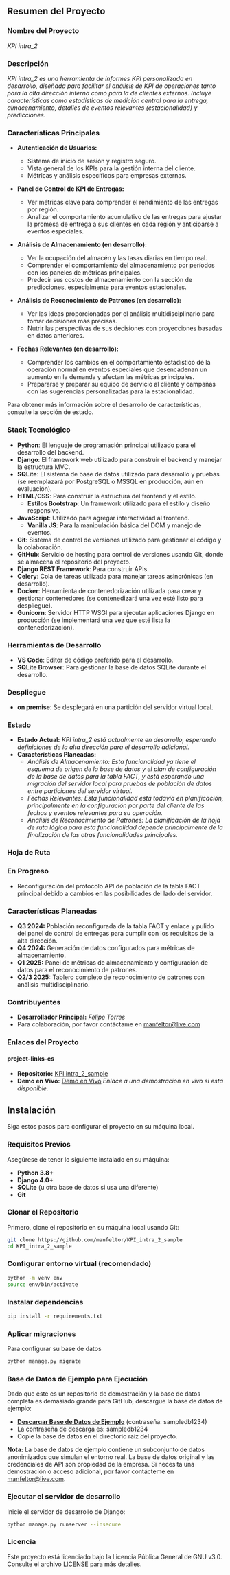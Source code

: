 
## Resumen del Proyecto

### Nombre del Proyecto
*KPI intra_2*

### Descripción
*KPI intra_2 es una herramienta de informes KPI personalizada en desarrollo, diseñada para facilitar el análisis de KPI de operaciones tanto para la alta dirección interna como para la de clientes externos. Incluye características como estadísticas de medición central para la entrega, almacenamiento, detalles de eventos relevantes (estacionalidad) y predicciones.*

### Características Principales

- **Autenticación de Usuarios:**
  - Sistema de inicio de sesión y registro seguro.
  - Vista general de los KPIs para la gestión interna del cliente.
  - Métricas y análisis específicos para empresas externas.

- **Panel de Control de KPI de Entregas:**
  - Ver métricas clave para comprender el rendimiento de las entregas por región.
  - Analizar el comportamiento acumulativo de las entregas para ajustar la promesa de entrega a sus clientes en cada región y anticiparse a eventos especiales.

- **Análisis de Almacenamiento (en desarrollo):**
  - Ver la ocupación del almacén y las tasas diarias en tiempo real.
  - Comprender el comportamiento del almacenamiento por períodos con los paneles de métricas principales.
  - Predecir sus costos de almacenamiento con la sección de predicciones, especialmente para eventos estacionales.

- **Análisis de Reconocimiento de Patrones (en desarrollo):**
  - Ver las ideas proporcionadas por el análisis multidisciplinario para tomar decisiones más precisas.
  - Nutrir las perspectivas de sus decisiones con proyecciones basadas en datos anteriores.

- **Fechas Relevantes (en desarrollo):**
  - Comprender los cambios en el comportamiento estadístico de la operación normal en eventos especiales que desencadenan un aumento en la demanda y afectan las métricas principales.
  - Prepararse y preparar su equipo de servicio al cliente y campañas con las sugerencias personalizadas para la estacionalidad.

Para obtener más información sobre el desarrollo de características, consulte la sección de estado.

### Stack Tecnológico

- **Python**: El lenguaje de programación principal utilizado para el desarrollo del backend.
- **Django**: El framework web utilizado para construir el backend y manejar la estructura MVC.
- **SQLite**: El sistema de base de datos utilizado para desarrollo y pruebas (se reemplazará por PostgreSQL o MSSQL en producción, aún en evaluación).
- **HTML/CSS**: Para construir la estructura del frontend y el estilo.
  - **Estilos Bootstrap**: Un framework utilizado para el estilo y diseño responsivo.
- **JavaScript**: Utilizado para agregar interactividad al frontend.
  - **Vanilla JS**: Para la manipulación básica del DOM y manejo de eventos.
- **Git**: Sistema de control de versiones utilizado para gestionar el código y la colaboración.
- **GitHub**: Servicio de hosting para control de versiones usando Git, donde se almacena el repositorio del proyecto.
- **Django REST Framework**: Para construir APIs.
- **Celery**: Cola de tareas utilizada para manejar tareas asincrónicas (en desarrollo).
- **Docker**: Herramienta de contenedorización utilizada para crear y gestionar contenedores (se contenedizará una vez esté listo para despliegue).
- **Gunicorn**: Servidor HTTP WSGI para ejecutar aplicaciones Django en producción (se implementará una vez que esté lista la contenedorización).

### Herramientas de Desarrollo

- **VS Code**: Editor de código preferido para el desarrollo.
- **SQLite Browser**: Para gestionar la base de datos SQLite durante el desarrollo.

### Despliegue

- **on premise**: Se desplegará en una partición del servidor virtual local.

### Estado
- **Estado Actual:** *KPI intra_2 está actualmente en desarrollo, esperando definiciones de la alta dirección para el desarrollo adicional.*
- **Características Planeadas:**
  - *Análisis de Almacenamiento:* *Esta funcionalidad ya tiene el esquema de origen de la base de datos y el plan de configuración de la base de datos para la tabla FACT, y está esperando una migración del servidor local para pruebas de población de datos entre particiones del servidor virtual.*
  - *Fechas Relevantes:* *Esta funcionalidad está todavía en planificación, principalmente en la configuración por parte del cliente de las fechas y eventos relevantes para su operación.*
  - *Análisis de Reconocimiento de Patrones:* *La planificación de la hoja de ruta lógica para esta funcionalidad depende principalmente de la finalización de las otras funcionalidades principales.*

### Hoja de Ruta

### En Progreso
- Reconfiguración del protocolo API de población de la tabla FACT principal debido a cambios en las posibilidades del lado del servidor.

### Características Planeadas
- **Q3 2024:** Población reconfigurada de la tabla FACT y enlace y pulido del panel de control de entregas para cumplir con los requisitos de la alta dirección.
- **Q4 2024:** Generación de datos configurados para métricas de almacenamiento.
- **Q1 2025:** Panel de métricas de almacenamiento y configuración de datos para el reconocimiento de patrones.
- **Q2/3 2025:** Tablero completo de reconocimiento de patrones con análisis multidisciplinario.

### Contribuyentes
- **Desarrollador Principal:** *Felipe Torres*
- Para colaboración, por favor contáctame en manfeltor@live.com

### Enlaces del Proyecto
#### project-links-es
- **Repositorio:** [KPI intra_2_sample](https://github.com/manfeltor/KPI_intra_2_sample)
- **Demo en Vivo:** [Demo en Vivo](#) *Enlace a una demostración en vivo si está disponible.*

## Instalación

Siga estos pasos para configurar el proyecto en su máquina local.

### Requisitos Previos

Asegúrese de tener lo siguiente instalado en su máquina:

- **Python 3.8+**
- **Django 4.0+**
- **SQLite** (u otra base de datos si usa una diferente)
- **Git**

### Clonar el Repositorio

Primero, clone el repositorio en su máquina local usando Git:

```bash
git clone https://github.com/manfeltor/KPI_intra_2_sample
cd KPI_intra_2_sample
```

### Configurar entorno virtual (recomendado)

```bash
python -m venv env
source env/bin/activate
```

### Instalar dependencias

```bash
pip install -r requirements.txt
```

### Aplicar migraciones

Para configurar su base de datos

```bash
python manage.py migrate
```
### Base de Datos de Ejemplo para Ejecución

Dado que este es un repositorio de demostración y la base de datos completa es demasiado grande para GitHub, descargue la base de datos de ejemplo:

- **[Descargar Base de Datos de Ejemplo](https://intralogargentinasa-my.sharepoint.com/:u:/g/personal/ftorres_intralog_com_ar/EYwLC4NJOvZOrjYge3F8VWEBq1YpI_hUglQAjPHWD2u-ow?e=Fbux0M)** (contraseña: sampledb1234)
- La contraseña de descarga es: sampledb1234
- Copie la base de datos en el directorio raíz del proyecto.

**Nota:** La base de datos de ejemplo contiene un subconjunto de datos anonimizados que simulan el entorno real. La base de datos original y las credenciales de API son propiedad de la empresa. Si necesita una demostración o acceso adicional, por favor contácteme en manfeltor@live.com.

### Ejecutar el servidor de desarrollo

Inicie el servidor de desarrollo de Django:

```bash
python manage.py runserver --insecure
```

### Licencia
Este proyecto está licenciado bajo la Licencia Pública General de GNU v3.0. Consulte el archivo [LICENSE](https://www.gnu.org/licenses/gpl-3.0.en.html) para más detalles.
